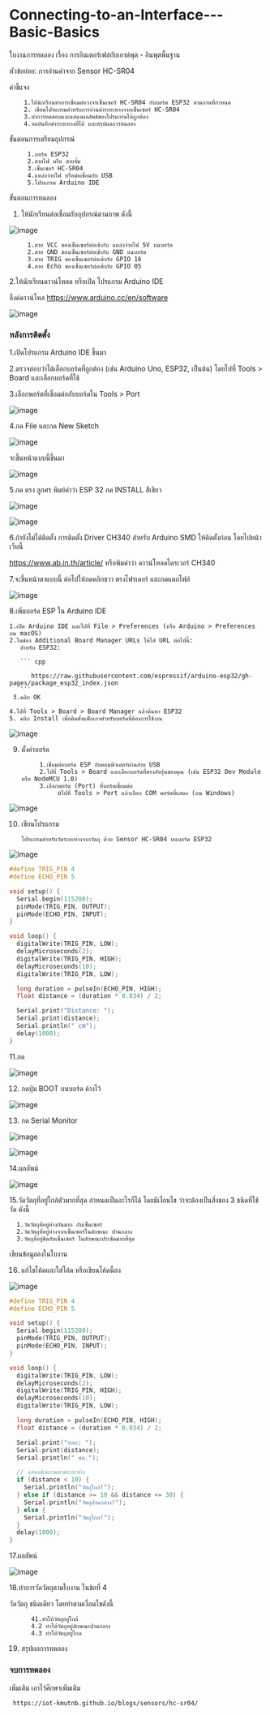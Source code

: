 # Connecting-to-an-Interface---Basic-Basics
ใบงานการทดลอง  เรื่อง การอินเตอร์เฟสกับเอาต์พุต -  อินพุตพื้นฐาน

หัวข้อย่อย: การอ่านค่าจาก Sensor HC-SR04 

คำชี้แจง

        1.ให้นักเรียนทำการเชื่อมต่อวงจรเซ็นเซอร์ HC-SR04 กับบอร์ด ESP32 ตามภาพที่กำหนด
        2. เขียนโปรแกรมสำหรับการอ่านค่าระยะทางจากเซ็นเซอร์ HC-SR04
        3.ทำการทดสอบและแสดงผลลัพธ์ของโปรแกรมให้ถูกต้อง
        4.จดบันทึกค่าระยะทางที่ได้ และสรุปผลการทดลอง
        
ขั้นตอนการเตรียมอุปกรณ์

         1.บอร์ด ESP32 
         2.สายไฟ หรือ สายจั้ม
         3.เซ็นเซอร์ HC-SR04
         4.แหล่งจ่ายไฟ หรือต่อเชื่อมกับ USB
         5.โปรแกรม Arduino IDE
         
ขั้นตอนการทดลอง

1.	ให้นักเรียนต่อเชื่อมกับอุปกรณ์ตามภาพ ดังนี้


![image](https://github.com/user-attachments/assets/332bffac-0215-447c-a34f-54e6b264faf9)


         1.สาย VCC ของเซ็นเซอร์ต่อเข้ากับ แหล่งจ่ายไฟ 5V บนบอร์ด     
         2.สาย GND ของเซ็นเซอร์ต่อเข้ากับ GND บนบอร์ด
         3.สาย TRIG ของเซ็นเซอร์ต่อเข้ากับ GPIO 16                           
         4.สาย Echo ของเซ็นเซอร์ต่อเข้ากับ GPIO 05                             


2.ให้นักเรียนดาวน์โหลด หรือเปิด โปรแกรม  Arduino IDE

   ลิ้งค์ดาวน์โหล  https://www.arduino.cc/en/software


![image](https://github.com/user-attachments/assets/c777cbb3-3680-4bf5-837e-a6f647c02110)



### หลังการติดตั้ง

1.เปิดโปรแกรม Arduino IDE ขึ้นมา

2.ตรวจสอบว่าได้เลือกบอร์ดที่ถูกต้อง (เช่น Arduino Uno, ESP32, เป็นต้น) โดยไปที่ Tools > Board และเลือกบอร์ดที่ใช้

3.เลือกพอร์ตที่เชื่อมต่อกับบอร์ดใน Tools > Port

![image](https://github.com/user-attachments/assets/67a91061-51a7-400c-b2d0-c8f6ab3aee91)


4.กด File และกด  New Sketch

![image](https://github.com/user-attachments/assets/3c0017c7-c022-455e-8f35-9d7d233d1d89)

จะขึ้นหน้าแบบนี้ขึ้นมา

![image](https://github.com/user-attachments/assets/63caad41-9af6-46fa-bcff-43f39b8ccf3e)


5.กด ตรง ลูกศร พิมย์คำว่า ESP 32 กด INSTALL สีเขียว

![image](https://github.com/user-attachments/assets/bf53c575-6024-4100-a3d2-49bb7d94bb05)

![image](https://github.com/user-attachments/assets/3c76241e-0ed2-4b9d-8839-f806955f7a75)

6.ถ้ายังไม่ได้ติดตั้ง  การติดตั้ง Driver CH340 สำหรับ Arduino SMD ให้ติดตั้งก่อน โดยไปหน้าเว็บนี้

https://www.ab.in.th/article/   หรือพิมคำว่า  ดาวน์โหลดไดรเวอร์ CH340

7.จะขึ้นหน้าตาแบบนี้ ต่อไปให้กดคลิกขวา ตรงโฟรเดอร์ และกดแตกไฟล์

![image](https://github.com/user-attachments/assets/5af456a6-6538-4b02-b1aa-e9955907d7fe)

8.เพิ่มบอร์ด ESP ใน Arduino IDE

    1.เปิด Arduino IDE และไปที่ File > Preferences (หรือ Arduino > Preferences บน macOS)
    2.ในช่อง Additional Board Manager URLs ให้ใส่ URL ต่อไปนี้:
       สำหรับ ESP32:

       ``` cpp

          https://raw.githubusercontent.com/espressif/arduino-esp32/gh-pages/package_esp32_index.json
       ``` 
     3.คลิก OK

    4.ไปที่ Tools > Board > Board Manager แล้วค้นหา ESP32 
    5. คลิก Install เพื่อติดตั้งแพ็กเกจสำหรับบอร์ดที่ต้องการใช้งาน

![image](https://github.com/user-attachments/assets/5866c15e-d57b-4250-bdd7-65a2f397c391)


9. ตั้งค่าบอร์ด

            1.เชื่อมต่อบอร์ด ESP กับคอมพิวเตอร์ผ่านสาย USB
            2.ไปที่ Tools > Board และเลือกบอร์ดที่ตรงกับรุ่นของคุณ (เช่น ESP32 Dev Module หรือ NodeMCU 1.0)
            3.เลือกพอร์ต (Port) ที่บอร์ดเชื่อมต่อ
                 oไปที่ Tools > Port แล้วเลือก COM พอร์ตที่แสดง (บน Windows)

![image](https://github.com/user-attachments/assets/16ca734d-db2e-4053-b0af-cccca79df540)


10. เขียนโปรแกรม
    
        โปรแกรมสำหรับวัดระยะห่างจากวัตถุ ด้วย Sensor HC-SR04 บนบอร์ด ESP32

![image](https://github.com/user-attachments/assets/88d97761-b334-4767-95a3-f81198e4f1d4)

``` cpp
#define TRIG_PIN 4
#define ECHO_PIN 5

void setup() {
  Serial.begin(115200);
  pinMode(TRIG_PIN, OUTPUT);
  pinMode(ECHO_PIN, INPUT);
}

void loop() {
  digitalWrite(TRIG_PIN, LOW);
  delayMicroseconds(2);
  digitalWrite(TRIG_PIN, HIGH);
  delayMicroseconds(10);
  digitalWrite(TRIG_PIN, LOW);

  long duration = pulseIn(ECHO_PIN, HIGH);
  float distance = (duration * 0.034) / 2;

  Serial.print("Distance: ");
  Serial.print(distance);
  Serial.println(" cm");
  delay(1000);
}
``` 

11.กด 

![image](https://github.com/user-attachments/assets/990109bd-65e0-46b3-bb81-f3bee5e4780c)

12. กดปุ่ม BOOT บนบอร์ด  ค้างไว้

![image](https://github.com/user-attachments/assets/78ab72b7-710a-4e0c-b9e8-94d7d0d81db2)

13. กด Serial Monitor 

![image](https://github.com/user-attachments/assets/e0dced5f-063e-4aa1-ba85-f9fca858e7ec)

![image](https://github.com/user-attachments/assets/765f5de5-85e6-47cc-acf0-674a735815c9)


14.ผลลัพน์

![image](https://github.com/user-attachments/assets/04d006b2-3d8b-4827-8f75-f0d783bdfeb0)

15.วัดวัตถุที่อยู่ใกล้ตัวมากที่สุด กำหนดเป็นอะไรก็ได้ โดยมีเงื่อนไข ว่าจะต้องเป็นสิ่งของ 3 ชนิดที่ใช้วัด ดังนี้

      1.วัดวัตถุที่อยู่ห่างกันมาก กับเซ็นเซอร์ 
      2.วัดวัตถุที่อยู่ห่างจากเซ็นเซอร์ในลักษณะ ปานกลาง 
      3.วัตถุที่อยู่ชิดกับเซ็นเซอร์ ในลักษณะประชิดมากที่สุด 
      
เขียนข้อมูลลงในใบงาน

16. แก้ไขโค้ดและใส่โค้ด หรือเขียนโค้ดนี้ลง

![image](https://github.com/user-attachments/assets/d10fe02a-64ab-4c4d-b3e0-2ab95bdfb208)

``` cpp
#define TRIG_PIN 4
#define ECHO_PIN 5

void setup() {
  Serial.begin(115200);
  pinMode(TRIG_PIN, OUTPUT);
  pinMode(ECHO_PIN, INPUT);
}

void loop() {
  digitalWrite(TRIG_PIN, LOW);
  delayMicroseconds(2);
  digitalWrite(TRIG_PIN, HIGH);
  delayMicroseconds(10);
  digitalWrite(TRIG_PIN, LOW);

  long duration = pulseIn(ECHO_PIN, HIGH);
  float distance = (duration * 0.034) / 2;

  Serial.print("ระยะ: ");
  Serial.print(distance);
  Serial.println(" ซม.");

  // แสดงข้อความตามระยะห่าง
  if (distance < 10) {
    Serial.println("วัตถุใกล้!");
  } else if (distance >= 10 && distance <= 30) {
    Serial.println("วัตถุปานกลาง!");
  } else {
    Serial.println("วัตถุไกล!");
  }
  delay(1000);
}
``` 

17.ผลลัพน์

![image](https://github.com/user-attachments/assets/88bf1f31-bab8-4933-aaac-d8da8535071d)


18.ทำการวัดวัตถุตามใบงาน ในข้อที่  4

วัดวัตถุ ชนิดเดียว โดยทำตามเงื่อนไขดังนี้

          41.ทำให้วัตถุอยู่ใกล้   
          4.2 ทำให้วัตถุอยู่ลักษณะปานกลาง   
          4.3 ทำให้วัตถุอยู่ไกล
          
19. สรุปผลการทดลอง 


### จบการทดลอง

เพิ่มเติม เอาไว้ศึกษาเพิ่มเติม

     https://iot-kmutnb.github.io/blogs/sensors/hc-sr04/















